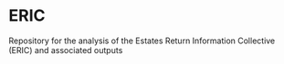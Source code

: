 # ERIC
Repository for the analysis of the Estates Return Information Collective (ERIC) and associated outputs
